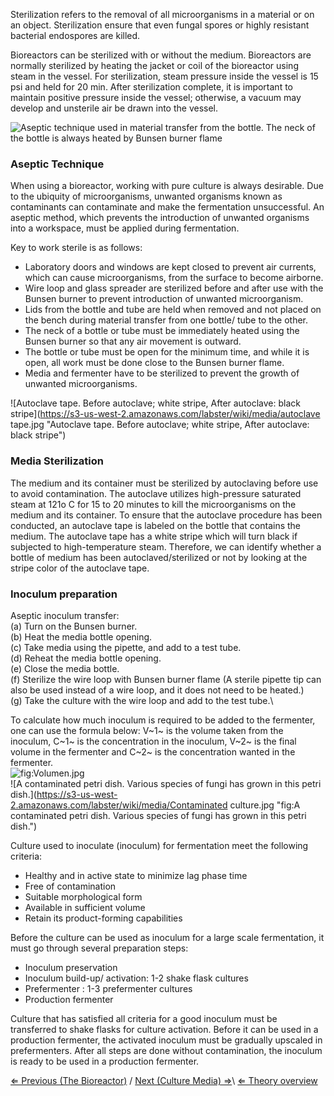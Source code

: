 Sterilization refers to the removal of all microorganisms in a material
or on an object. Sterilization ensure that even fungal spores or highly
resistant bacterial endospores are killed.

Bioreactors can be sterilized with or without the medium. Bioreactors
are normally sterilized by heating the jacket or coil of the bioreactor
using steam in the vessel. For sterilization, steam pressure inside the
vessel is 15 psi and held for 20 min. After sterilization complete, it
is important to maintain positive pressure inside the vessel; otherwise,
a vacuum may develop and unsterile air be drawn into the vessel.

![Aseptic technique used in material transfer from the bottle. The neck of the bottle is always heated by Bunsen burner flame](https://s3-us-west-2.amazonaws.com/labster/wiki/media/aseptic.jpg "Aseptic technique used in material transfer from the bottle. The neck of the bottle is always heated by Bunsen burner flame")

### Aseptic Technique

When using a bioreactor, working with pure culture is always desirable.
Due to the ubiquity of microorganisms, unwanted organisms known as
contaminants can contaminate and make the fermentation unsuccessful. An
aseptic method, which prevents the introduction of unwanted organisms
into a workspace, must be applied during fermentation.

Key to work sterile is as follows:

-   Laboratory doors and windows are kept closed to prevent air
    currents, which can cause microorganisms, from the surface to become
    airborne.
-   Wire loop and glass spreader are sterilized before and after use
    with the Bunsen burner to prevent introduction of unwanted
    microorganism.
-   Lids from the bottle and tube are held when removed and not placed
    on the bench during material transfer from one bottle/ tube to the
    other.
-   The neck of a bottle or tube must be immediately heated using the
    Bunsen burner so that any air movement is outward.
-   The bottle or tube must be open for the minimum time, and while it
    is open, all work must be done close to the Bunsen burner flame.
-   Media and fermenter have to be sterilized to prevent the growth of
    unwanted microorganisms.

![Autoclave tape. Before autoclave; white stripe, After autoclave: black stripe](https://s3-us-west-2.amazonaws.com/labster/wiki/media/autoclave tape.jpg "Autoclave tape. Before autoclave; white stripe, After autoclave: black stripe")

### Media Sterilization

The medium and its container must be sterilized by autoclaving before
use to avoid contamination. The autoclave utilizes high-pressure
saturated steam at 121o C for 15 to 20 minutes to kill the
microorganisms on the medium and its container. To ensure that the
autoclave procedure has been conducted, an autoclave tape is labeled on
the bottle that contains the medium. The autoclave tape has a white
stripe which will turn black if subjected to high-temperature steam.
Therefore, we can identify whether a bottle of medium has been
autoclaved/sterilized or not by looking at the stripe color of the
autoclave tape.

### Inoculum preparation

Aseptic inoculum transfer:\
(a) Turn on the Bunsen burner.\
(b) Heat the media bottle opening.\
(c) Take media using the pipette, and add to a test tube.\
(d) Reheat the media bottle opening.\
(e) Close the media bottle.\
(f) Sterilize the wire loop with Bunsen burner flame (A sterile pipette
tip can also be used instead of a wire loop, and it does not need to be
heated.)\
(g) Take the culture with the wire loop and add to the test tube.\

To calculate how much inoculum is required to be added to the fermenter,
one can use the formula below: V~1~ is the volume taken from the
inoculum, C~1~ is the concentration in the inoculum, V~2~ is the final
volume in the fermenter and C~2~ is the concentration wanted in the
fermenter.\
![](https://s3-us-west-2.amazonaws.com/labster/wiki/media/Volumen.jpg "fig:Volumen.jpg")\
 ![A contaminated petri dish. Various species of fungi has grown in this petri dish.](https://s3-us-west-2.amazonaws.com/labster/wiki/media/Contaminated culture.jpg "fig:A contaminated petri dish. Various species of fungi has grown in this petri dish.")

Culture used to inoculate (inoculum) for fermentation meet the following
criteria:

-   Healthy and in active state to minimize lag phase time
-   Free of contamination
-   Suitable morphological form
-   Available in sufficient volume
-   Retain its product-forming capabilities

Before the culture can be used as inoculum for a large scale
fermentation, it must go through several preparation steps:

-   Inoculum preservation
-   Inoculum build-up/ activation: 1-2 shake flask cultures
-   Prefermenter : 1-3 prefermenter cultures
-   Production fermenter

Culture that has satisfied all criteria for a good inoculum must be
transferred to shake flasks for culture activation. Before it can be
used in a production fermenter, the activated inoculum must be gradually
upscaled in prefermenters. After all steps are done without
contamination, the inoculum is ready to be used in a production
fermenter.

[⇐ Previous (The Bioreactor)](/wiki/The_Bioreactor "wikilink") / [Next (Culture Media) ⇒](/wiki/Culture_Media "wikilink")\ [⇐ Theory overview](/wiki/Fermentation_Case "wikilink")


